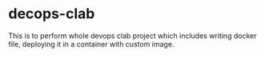 # decops-clab
This is to perform whole devops clab project which includes writing docker file, deploying it in a container with custom image.
